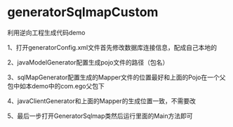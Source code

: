 # generatorSqlmapCustom
利用逆向工程生成代码demo

1、打开generatorConfig.xml文件首先修改数据库连接信息，配成自己本地的

2、javaModelGenerator配置生成pojo文件的路径（包名）

3、sqlMapGenerator配置生成的Mapper文件的位置最好和上面的Pojo在一个父包中如本demo中的com.ego父包下

4、javaClientGenerator和上面的Mapper的生成位置一致，不需要改

5、最后一步打开GeneratorSqlmap类然后运行里面的Main方法即可

